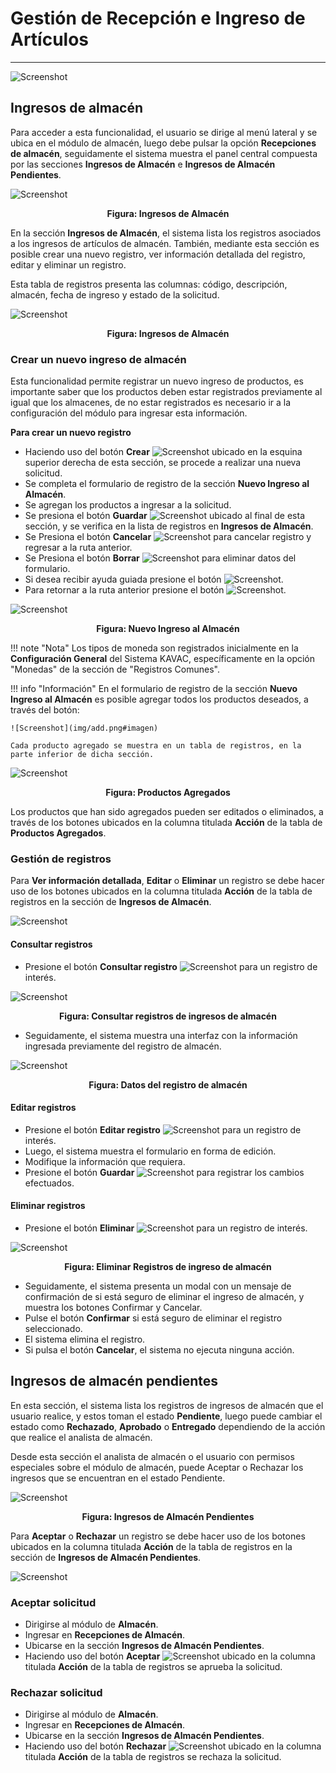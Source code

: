 # Gestión de Recepción e Ingreso de Artículos 
*********************************************

![Screenshot](img/logokavac.png#imagen)

## Ingresos de almacén 

Para acceder a esta funcionalidad, el usuario se dirige al menú lateral y se ubica en el módulo de almacén, luego debe pulsar la opción **Recepciones de almacén**, seguidamente el sistema muestra el panel central compuesta por las secciones **Ingresos de Almacén** e **Ingresos de Almacén Pendientes**.


![Screenshot](img/menu_almacen.png)<div style="text-align: center;font-weight: bold">Figura: Ingresos de Almacén</div>

En la sección **Ingresos de Almacén**, el sistema lista los registros asociados a los  ingresos de artículos de almacén. También, mediante  esta sección es posible crear una nuevo registro, ver información detallada del registro, editar y eliminar un registro. 

Esta tabla de registros presenta las columnas:  código, descripción, almacén, fecha de ingreso y estado de la solicitud. 

![Screenshot](img/figure_ingreso.png)<div style="text-align: center;font-weight: bold">Figura: Ingresos de Almacén</div>


### Crear un nuevo ingreso de almacén

Esta funcionalidad permite registrar un nuevo ingreso de productos, es importante saber que los productos deben estar registrados previamente al igual que los almacenes,	de no estar registrados es necesario ir a la configuración del módulo para ingresar esta información. 

**Para crear un nuevo registro**

- Haciendo uso del botón **Crear** ![Screenshot](img/create.png#imagen)
ubicado en la esquina superior derecha de esta sección, se procede a realizar una nueva solicitud.
- Se completa el formulario de registro de la sección **Nuevo Ingreso al Almacén**.
- Se agregan los productos a ingresar a la solicitud. 
- Se presiona el botón **Guardar** ![Screenshot](img/save.png#imagen) ubicado al final de esta sección, y se verifica en la lista de registros en **Ingresos de Almacén**.
- Se Presiona el botón **Cancelar**  ![Screenshot](img/cancel.png) para cancelar registro y regresar a la ruta anterior.
- Se Presiona el botón **Borrar** ![Screenshot](img/clean.png) para eliminar datos del formulario.
- Si desea recibir ayuda guiada presione el botón ![Screenshot](img/help.png).
- Para retornar a la ruta anterior presione el botón ![Screenshot](img/back.png).

![Screenshot](img/figure_nuevoingreso.png)<div style="text-align: center;font-weight: bold">Figura: Nuevo Ingreso al Almacén</div>

!!! note "Nota"
	Los tipos de moneda son registrados inicialmente en la **Configuración General** del Sistema KAVAC, específicamente en la opción "Monedas" de la sección de "Registros Comunes".
	
!!! info "Información"
	En el formulario de registro de la sección **Nuevo Ingreso al Almacén** es posible agregar todos los productos deseados, a través del botón:

	![Screenshot](img/add.png#imagen)

	Cada producto agregado se muestra en un tabla de registros, en la parte inferior de dicha sección.

![Screenshot](img/figure_productosingresar.png)<div style="text-align: center;font-weight: bold">Figura: Productos Agregados</div>


Los productos que han sido agregados pueden ser editados o eliminados, a través de los botones ubicados en la columna titulada **Acción** de la tabla de **Productos Agregados**.  

### Gestión de registros

Para **Ver información detallada**, **Editar** o **Eliminar** un registro se debe hacer uso de los botones ubicados en la columna titulada **Acción** de la tabla de registros en la sección de **Ingresos de Almacén**.  

![Screenshot](img/manage.png#imagen)

#### Consultar registros

- Presione el botón **Consultar registro** ![Screenshot](img/see.png) para un registro de interés. 

![Screenshot](img/ver_registro_almacen.png)<div style="text-align: center;font-weight: bold">Figura: Consultar registros de ingresos de almacén </div>

- Seguidamente, el sistema muestra una interfaz con la información ingresada previamente del registro de almacén.

![Screenshot](img/modal_ver.png)<div style="text-align: center;font-weight: bold">Figura: Datos del registro de almacén</div>

#### Editar registros

- Presione el botón **Editar registro** ![Screenshot](img/edit.png) para un registro de interés.
- Luego, el sistema muestra el formulario en forma de edición.
- Modifique la información que requiera.
- Presione el botón **Guardar**  ![Screenshot](img/save_1.png) para registrar los cambios efectuados.


#### Eliminar registros

- Presione el botón **Eliminar** ![Screenshot](img/delete.png)  para un registro de interés.

![Screenshot](img/eliminar_ingreso_almacen.png)<div style="text-align: center;font-weight: bold">Figura: Eliminar Registros de ingreso de almacén</div>

- Seguidamente, el sistema presenta un modal con un mensaje de confirmación de si está seguro de eliminar el ingreso de almacén, y muestra los botones Confirmar y Cancelar.
- Pulse el botón **Confirmar** si está seguro de eliminar el registro seleccionado.
- El sistema elimina el registro.
- Si pulsa el botón **Cancelar**, el sistema no ejecuta ninguna acción. 


## Ingresos de almacén pendientes


En esta sección, el sistema lista los registros de ingresos de almacén que el usuario realice, y estos toman el estado **Pendiente**, luego puede cambiar el estado como **Rechazado**, **Aprobado** o **Entregado** dependiendo de la acción que realice el analista de almacén.

Desde esta sección el analista de almacén o el usuario con permisos especiales sobre el módulo de almacén, puede Aceptar o Rechazar los ingresos que se encuentran en el estado Pendiente.


![Screenshot](img/solicitudes_pendientes.png)<div style="text-align: center;font-weight: bold">Figura: Ingresos de Almacén Pendientes</div>

Para  **Aceptar** o **Rechazar** un registro se debe hacer uso de los botones ubicados en la columna titulada **Acción** de la tabla de registros en la sección de **Ingresos de Almacén Pendientes**.

![Screenshot](img/registros_pendientes.png#imagen)


### Aceptar solicitud

- Dirigirse al módulo de **Almacén**. 
- Ingresar en **Recepciones de Almacén**.
- Ubicarse en la sección **Ingresos de Almacén Pendientes**. 
- Haciendo uso del botón **Aceptar** ![Screenshot](img/approve.png#imagen)
ubicado en la columna titulada **Acción** de la tabla de registros se aprueba la solicitud.


### Rechazar solicitud

- Dirigirse al módulo de **Almacén**. 
- Ingresar en **Recepciones de Almacén**.
- Ubicarse en la sección **Ingresos de Almacén Pendientes**. 
- Haciendo uso del botón **Rechazar** ![Screenshot](img/disapprove.png#imagen)
ubicado en la columna titulada **Acción** de la tabla de registros se rechaza la solicitud.
























   